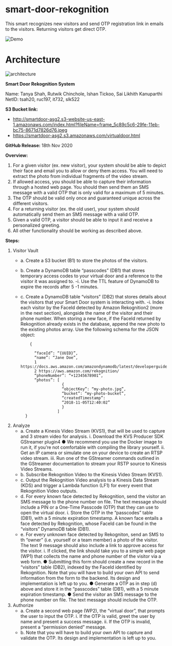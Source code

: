 # smart-door-rekognition
This smart recognizes new visitors and send OTP registration link in emails to the visitors. Returning visitors get direct OTP.

![Demo](https://github.com/sailikhithk/smart-door-rekognition/blob/main/frontend/opendoor.png)

# Architecture

![architecture](https://github.com/sailikhithk/smart-door-rekognition/blob/main/images/Screenshot%20from%202020-11-18%2019-16-11.png)

**Smart Door Rekognition System**

Name: Tanya Shah, Rutwik Chinchole, Ishan Tickoo, Sai Likhith Kanuparthi
NetID: tsah20, ruc197, it732, slk522

**S3 Bucket link:** 
* http://smartdoor-asg2.s3-website-us-east-1.amazonaws.com/index.html?fileName=frame_5c89c5c6-29fe-11eb-bc75-8671d7826d76.jpeg
* https://smartdoor-asg2.s3.amazonaws.com/virtualdoor.html

**GitHub Release:** 
18th Nov 2020

**Overview:**
1. For a given visitor (ex. new visitor), your system should be able to depict their face and email you to allow or deny them access. You will need to extract the      photo from individual fragments of the video stream. 
2. If allowed access, you should be able to capture their information through a hosted web page. You should then send them an SMS message with a valid OTP that is      only valid for a maximum of 5 minutes.
3. The OTP should be valid only once and guaranteed unique across the different visitors.
4. For a returning visitor (ex. the old user), your system should automatically send them an SMS message with a valid OTP.
5. Given a valid OTP, a visitor should be able to input it and receive a personalized greeting.
6. All other functionality should be working as described above.

**Steps:**

1. Visitor Vault
    - a. Create a S3 bucket (B1) to store the photos of the visitors.
    - b. Create a DynamoDB table “passcodes” (DB1) that stores temporary access codes to your virtual door and a reference to the visitor it was assigned to.
        -i. Use the TTL feature of DynamoDB to expire the records after 5 -1 minutes.
    - c. Create a DynamoDB table “visitors” (DB2) that stores details about the visitors that your Smart Door system is interacting with.
        -i. Index each visitor by the FaceId detected by Amazon Rekognition2 (more in the next section), alongside the name of the visitor and their phone number.            When storing a new face, if the FaceId returned by Rekognition already exists in the database, append the new photo to the existing photos array.
           Use the following schema for the JSON object:
              
              {
            
                “faceId”: “{UUID}”,
                “name”: “Jane Doe”,
                1 https://docs.aws.amazon.com/amazondynamodb/latest/developerguide/TTL.html
                2 https://aws.amazon.com/rekognition/
                “phoneNumber”: “+12345678901”,
                “photos”: [
                            {
                            “objectKey”: “my-photo.jpg”,
                            “bucket”: “my-photo-bucket”,
                            “createdTimestamp”:
                            “2018-11-05T12:40:02”
                            }
                          ]
            }
2. Analyze
      - a. Create a Kinesis Video Stream (KVS1), that will be used to capture and 3 stream video for analysis.
            i. Download the KVS Producer SDK GStreamer plugin4
                 ● We recommend you use the Docker image to run it, if you’re not comfortable with compiling the library yourself.
            ii. Get an IP camera or simulate one on your device to create an  RTSP video stream.
            iii. Run one of the GStreamer commands outlined in the GStreamer documentation to stream your RSTP source to Kinesis Video Streams.
      - b. Subscribe Rekognition Video to the Kinesis Video Stream (KVS1). 
      - c. Output the Rekognition Video analysis to a Kinesis Data Stream (KDS) and trigger a Lambda function (LF1) for every event that Rekognition Video outputs.
      - d. For every known face detected by Rekognition, send the visitor an SMS message to the phone number on file. The text message should include a PIN or a              One-Time Passcode (OTP) that they can use to open the virtual door.
          i. Store the OTP in the “passcodes” table (DB1), with a 5 minute expiration timestamp.
            A known face entails a face detected by Rekognition, whose FaceId can be found in the “visitors” DynamoDB table (DB1).
      - e. For every unknown face detected by Rekogniton, send an SMS to th “owner” (i.e. yourself or a team member) a photo of the visitor. The text 9
        message should also include a link to approve access for the visitor.
        i. If clicked, the link should take you to a simple web page (WP1) that collects the name and phone number of the visitor via a web form.
        ● Submitting this form should create a new record in the “visitors” table (DB2), indexed by the FaceId identified by
        Rekognition. Note that you will have to build your own API to send information from the form to the backend. Its design
        and implementation is left up to you.
        ● Generate a OTP as in step (d) above and store it in the “passcodes” table (DB1), with a 5 minute expiration timestamp.
        ● Send the visitor an SMS message to the phone number on file. The text message should include the OTP.
3. Authorize
    - a. Create a second web page (WP2), the “virtual door”, that prompts the user to input the OTP.
      i. If the OTP is valid, greet the user by name and present a success message.
      ii. If the OTP is invalid, present a “permission denied” message.
    - b. Note that you will have to build your own API to capture and validate the OTP. Its design and implementation is left up to you.

